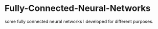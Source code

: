 # Fully-Connected-Neural-Networks
some fully connected neural networks I developed for different purposes. 
